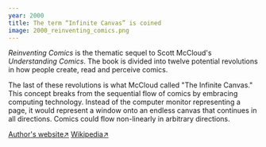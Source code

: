 ```yaml
---
year: 2000
title: The term “Infinite Canvas” is coined
image: 2000_reinventing_comics.png
---
```


_Reinventing Comics_ is the thematic sequel to Scott McCloud's _Understanding
Comics_. The book is divided into twelve potential revolutions in how people
create, read and perceive comics.

The last of these revolutions is what McCloud called "The Infinite Canvas." This
concept breaks from the sequential flow of comics by embracing computing
technology. Instead of the computer monitor representing a page, it would
represent a window onto an endless canvas that continues in all directions.
Comics could flow non-linearly in arbitrary directions.

<a href="https://scottmccloud.com/2-print/2-rc/index.html" target="_blank">Author's
website↗</a>
<a href="https://en.wikipedia.org/wiki/Reinventing_Comics" target="_blank">Wikipedia↗</a>
